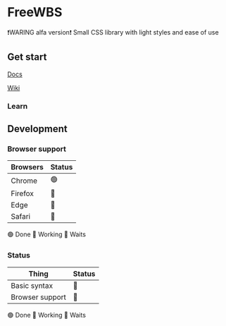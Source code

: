 # FreeWBS
❗WARING alfa version❗
Small CSS library with light styles and ease of use
## Get start
[Docs]()

[Wiki]()
### Learn
## Development
### Browser support
| Browsers     | Status |
| ----------- | ----------- |
| Chrome      | 🟢       |
|  Firefox  | 🛑        |
| Edge | 🛑     |
| Safari | 🛑     |

🟢 Done
🔨 Working
🛑 Waits
### Status
| Thing      | Status |
| ----------- | ----------- |
| Basic syntax      | 🔨       |
|  Browser support  | 🛑        |

🟢 Done
🔨 Working
🛑 Waits
